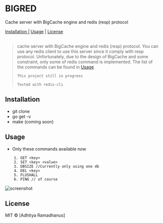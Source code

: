 # BIGRED

Cache server with BigCache engine and redis (resp) protocol

<p>
  <a href="#Installation">Installation |</a>
  <a href="#Usage">Usage</a> |
  <a href="#licenses">License</a>
  <br><br>
  <blockquote>
	cache server with BigCache engine and redis (resp) protocol. You can use any redis client to use this server since it comply with resp protocol. Unfortunately, due to the design of BigCache and some constraint, only some of redis command is implemented. The list of the commands can be found in <a href="#Usage">Usage</a>

    This project still in progress

    Tested with redis-cli
  </blockquote>
</p>

Installation
------------
* git clone
* go get -v
* make (coming soon)

Usage
------------
* Only these commands available now
```
    1. GET <key>
    2. SET <key> <value>
    3. DBSIZE //Currently only using one db
    4. DEL <key>
    5. FLUSHALL
    6. PING // of course
```

![screenshot](https://cloud.githubusercontent.com/assets/5761975/23824951/5b5e9c2a-06b3-11e7-8e9c-c68dc4ff45f4.png)


License
----

MIT © [Adhitya Ramadhanus]

